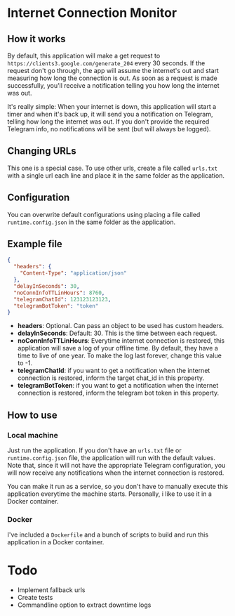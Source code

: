 # Internet Connection Monitor

## How it works
By default, this application will make a get request to ```https://clients3.google.com/generate_204``` every 30 seconds.
If the request don't go through, the app will assume the internet's out and start measuring how long the connection is out.
As soon as a request is made successfully, you'll receive a notification telling you how long the internet was out.

It's really simple: When your internet is down, this application will start a timer and when it's back up, it will 
send you a notification on Telegram, telling how long the internet was out. If you don't provide the required Telegram 
info, no notifications will be sent (but will always be logged).


## Changing URLs
This one is a special case. To use other urls, create a file called ```urls.txt``` with a single url each line and
place it in the same folder as the application.


## Configuration
You can overwrite default configurations using placing a file called ```runtime.config.json``` in the same folder 
as the application.


## Example file
```json
{
  "headers": {
    "Content-Type": "application/json"
  },
  "delayInSeconds": 30,
  "noConnInfoTTLinHours": 8760,
  "telegramChatId": 123123123123,
  "telegramBotToken": "token"  
}
```

- **headers**: Optional. Can pass an object to be used has custom headers. 
- **delayInSeconds**: Default: 30. This is the time between each request.
- **noConnInfoTTLinHours**: Everytime internet connection is restored, this application will save a log of your offline time. By default, they have a time to live of one year. To make the log last forever, change this value to -1.
- **telegramChatId**: if you want to get a notification when the internet connection is restored, inform the target chat_id in this property.
- **telegramBotToken**: if you want to get a notification when the internet connection is restored, inform the telegram bot token in this property. 


## How to use
### Local machine
Just run the application.
If you don't have an ```urls.txt``` file or ```runtime.config.json``` file, the application will run with the default values.
Note that, since it will not have the appropriate Telegram configuration, you will now receive any notifications when 
the internet connection is restored.

You can make it run as a service, so you don't have to manually execute this application everytime the machine starts.
Personally, i like to use it in a Docker container.

### Docker
I've included a ```Dockerfile``` and a bunch of scripts to build and run this application in a Docker container.


# Todo
- Implement fallback urls
- Create tests
- Commandline option to extract downtime logs